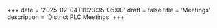 +++
date = '2025-02-04T11:23:35-05:00'
draft = false
title = 'Meetings'
description = 'District PLC Meetings'
+++